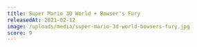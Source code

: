 ```yaml
---
title: Super Mario 3D World + Bowser's Fury
releasedAt: 2021-02-12
image: /uploads/media/super-mario-3d-world-bowsers-fury.jpg
score: 9
---
```


